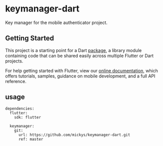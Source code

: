 # keymanager-dart

Key manager for the mobile authenticator project.

## Getting Started

This project is a starting point for a Dart
[package](https://flutter.dev/developing-packages/),
a library module containing code that can be shared easily across
multiple Flutter or Dart projects.

For help getting started with Flutter, view our
[online documentation](https://flutter.dev/docs), which offers tutorials,
samples, guidance on mobile development, and a full API reference.

## usage

```text
dependencies:
  flutter:
    sdk: flutter

  keymanager:
    git:
      url: https://github.com/mickys/keymanager-dart.git
      ref: master
```

